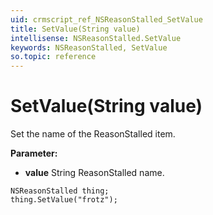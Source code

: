 ```yaml
---
uid: crmscript_ref_NSReasonStalled_SetValue
title: SetValue(String value)
intellisense: NSReasonStalled.SetValue
keywords: NSReasonStalled, SetValue
so.topic: reference
---
```


# SetValue(String value)

Set the name of the ReasonStalled item.

**Parameter:** 
 - **value** String ReasonStalled name.

```crmscript
NSReasonStalled thing;
thing.SetValue("frotz");
```

